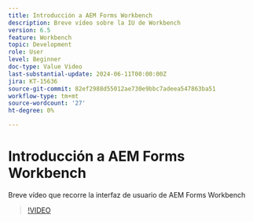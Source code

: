 ```yaml
---
title: Introducción a AEM Forms Workbench
description: Breve vídeo sobre la IU de Workbench
version: 6.5
feature: Workbench
topic: Development
role: User
level: Beginner
doc-type: Value Video
last-substantial-update: 2024-06-11T00:00:00Z
jira: KT-15636
source-git-commit: 82ef2988d55012ae730e9bbc7adeea547863ba51
workflow-type: tm+mt
source-wordcount: '27'
ht-degree: 0%

---
```


# Introducción a AEM Forms Workbench

Breve vídeo que recorre la interfaz de usuario de AEM Forms Workbench

>[!VIDEO](https://video.tv.adobe.com/v/3429493/?learn=on)
